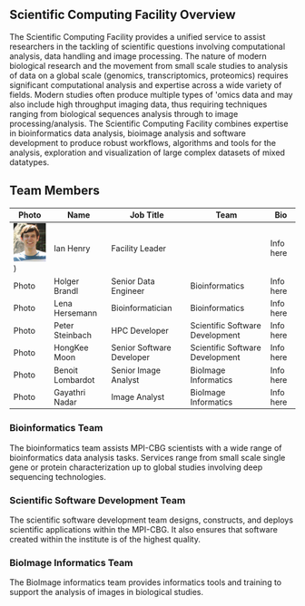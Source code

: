 ## Scientific Computing Facility Overview

The Scientific Computing Facility provides a unified service to assist researchers in the tackling of scientific questions involving computational analysis, data handling and image processing.  The nature of modern biological research and the movement from small scale studies to analysis of data on a global scale (genomics, transcriptomics, proteomics) requires significant computational analysis and expertise across a wide variety of fields. Modern studies often produce multiple types of 'omics data and may also include high throughput imaging data, thus requiring techniques ranging from biological sequences analysis through to image processing/analysis.  The Scientific Computing Facility combines expertise in bioinformatics data analysis, bioimage analysis and software development to produce robust workflows, algorithms and tools for the analysis, exploration and visualization of large complex datasets of mixed datatypes.

## Team Members

| Photo | Name | Job Title | Team | Bio |
| --- | --- | --- | --- | --- |
| <img src="https://github.com/mpicbg-scicomp/mpicbg-scicomp.github.io/blob/master/Ian_Image.png" width="100">)| Ian Henry | Facility Leader | | Info here |
| Photo| Holger Brandl | Senior Data Engineer | Bioinformatics | Info here |
| Photo| Lena Hersemann | Bioinformatician | Bioinformatics | Info here |
| Photo| Peter Steinbach | HPC Developer | Scientific Software Development | Info here |
| Photo| HongKee Moon | Senior Software Developer | Scientific Software Development | Info here |
| Photo| Benoit Lombardot | Senior Image Analyst | BioImage Informatics | Info here |
| Photo| Gayathri Nadar | Image Analyst | BioImage Informatics | Info here |

### Bioinformatics Team

The bioinformatics team assists MPI-CBG scientists with a wide range of bioinformatics data analysis tasks.  Services range from small scale single gene or protein characterization up to global studies involving deep sequencing technologies.

### Scientific Software Development Team

The scientific software development team designs, constructs, and deploys scientific applications within the MPI-CBG. It also ensures that software created within the institute is of the highest quality.

### BioImage Informatics Team

The BioImage informatics team provides informatics tools and training to support the analysis of images in biological studies.  
